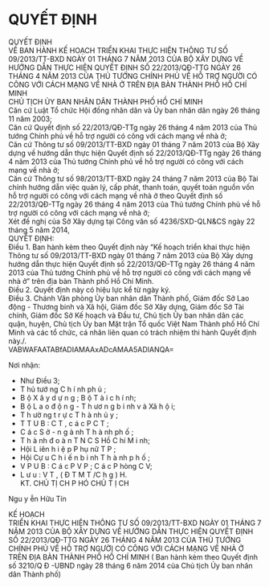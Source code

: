 # QUYẾT ĐỊNH

QUYẾT ĐỊNH  
VỀ BAN HÀNH KẾ HOẠCH TRIỂN KHAI THỰC HIỆN THÔNG TƯ SỐ 09/2013/TT-BXD NGÀY 01 THÁNG 7 NĂM 2013 CỦA BỘ XÂY DỰNG VỀ HƯỚNG DẪN THỰC HIỆN QUYẾT ĐỊNH SỐ 22/2013/QĐ-TTG NGÀY 26 THÁNG 4 NĂM 2013 CỦA THỦ TƯỚNG CHÍNH PHỦ VỀ HỖ TRỢ NGƯỜI CÓ CÔNG VỚI CÁCH MẠNG VỀ NHÀ Ở TRÊN ĐỊA BÀN THÀNH PHỐ HỒ CHÍ MINH  
CHỦ TỊCH ỦY BAN NHÂN DÂN THÀNH PHỐ HỒ CHÍ MINH  
Căn cứ Luật Tổ chức Hội đồng nhân dân và Ủy ban nhân dân ngày 26 tháng 11 năm 2003;  
Căn cứ Quyết định số 22/2013/QĐ-TTg ngày 26 tháng 4 năm 2013 của Thủ tướng Chính phủ về hỗ trợ người có công với cách mạng về nhà ở;  
Căn cứ Thông tư số 09/2013/TT-BXD ngày 01 tháng 7 năm 2013 của Bộ Xây dựng về hướng dẫn thực hiện Quyết định số 22/2013/QĐ-TTg ngày 26 tháng 4 năm 2013 của Thủ tướng Chính phủ về hỗ trợ người có công với cách mạng về nhà ở;  
Căn cứ Thông tư số 98/2013/TT-BXD ngày 24 tháng 7 năm 2013 của Bộ Tài chính hướng dẫn việc quản lý, cấp phát, thanh toán, quyết toán nguồn vốn hỗ trợ người có công với cách mạng về nhà ở theo Quyết định số 22/2013/QĐ-TTg ngày 26 tháng 4 năm 2013 của Thủ tướng Chính phủ về hỗ trợ người có công với cách mạng về nhà ở;  
Xét đề nghị của Sở Xây dựng tại Công văn số 4236/SXD-QLN&CS ngày 22 tháng 5 năm 2014,  
QUYẾT ĐỊNH:  
Điều 1.  Ban hành kèm theo Quyết định này “Kế hoạch triển khai thực hiện Thông tư số 09/2013/TT-BXD ngày 01 tháng 7 năm 2013 của Bộ Xây dựng hướng dẫn thực hiện Quyết định số 22/2013/QĐ-TTg ngày 26 tháng 4 năm 2013 của Thủ tướng Chính phủ về hỗ trợ người có công với cách mạng về nhà ở” trên địa bàn Thành phố Hồ Chí Minh.  
Điều 2.  Quyết định này có hiệu lực kể từ ngày ký.  
Điều 3.  Chánh Văn phòng Ủy ban nhân dân Thành phố, Giám đốc Sở Lao động - Thương binh và Xã hội, Giám đốc Sở Xây dựng, Giám đốc Sở Tài chính, Giám đốc Sở Kế hoạch và Đầu tư, Chủ tịch Ủy ban nhân dân các quận, huyện, Chủ tịch Ủy ban Mặt trận Tổ quốc Việt Nam Thành phố Hồ Chí Minh và các tổ chức, cá nhân liên quan có trách nhiệm thi hành Quyết định này./.  
  VABWAFAATABfADIAMAAxADcAMAA5ADIANQA=    
  
Nơi nhận: 
 -  Như  Điều  3; 
-  T hủ tướ ng C h í nh ph ủ ; 
-  B ộ  X â y  d ự n g ; B ộ  T à i  c h í nh; 
-  B ộ L a o  đ ộ n g  -  T h ươ n g  b i nh  v à  Xã  h ộ i; 
-  T h ườ ng  t r ự c  T h à nh ủ y ; 
-  T T U B : C T ,  c á c P C T ; 
-  C á c  S ở -  n g à nh T h à nh ph ố ; 
-  T h à nh đ o à n  T N C S  Hồ  C hí  M i nh; 
-  Hội  L iên h i ệ p P hụ nữ  T P ; 
-  Hội Cự u  C h i ế n b i nh  T h à nh p h ố ; 
-  V P U B : C á c P V P ; C á c  P hòng  C V; 
-  L ư u : V T , ( Đ T M T /C h g )  H.    
KT.  CHỦ TỊ CH 
 P HÓ CHỦ T Ị CH 
 
 
 
 
 Ngu y ễn Hữu Tín     
  
KẾ HOẠCH  
TRIỂN KHAI THỰC HIỆN THÔNG TƯ SỐ 09/2013/TT-BXD NGÀY 01 THÁNG 7 NĂM 2013 CỦA BỘ XÂY DỰNG VỀ HƯỚNG DẪN THỰC HIỆN QUYẾT ĐỊNH SỐ 22/2013/QĐ-TTG NGÀY 26 THÁNG 4 NĂM 2013 CỦA THỦ TƯỚNG CHÍNH PHỦ VỀ HỖ TRỢ NGƯỜI CÓ CÔNG VỚI CÁCH MẠNG VỀ NHÀ Ở TRÊN ĐỊA BÀN THÀNH PHỐ HỒ CHÍ MINH 
 ( Ban hành kèm theo  Quyết định số 3210/Q Đ -UBND ngày 28 tháng 6 năm 2014 của Chủ tịch Ủy ban nhân dân Thành phố)